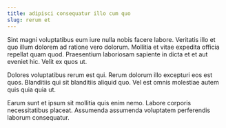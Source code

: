 ```yaml
---
title: adipisci consequatur illo cum quo
slug: rerum et
---
```


Sint magni voluptatibus eum iure nulla nobis facere labore. Veritatis illo et quo illum dolorem ad ratione vero dolorum. Mollitia et vitae expedita officia repellat quam quod. Praesentium laboriosam sapiente in dicta et et aut eveniet hic. Velit ex quos ut.

Dolores voluptatibus rerum est qui. Rerum dolorum illo excepturi eos est quos. Blanditiis qui sit blanditiis aliquid quo. Vel est omnis molestiae autem quis quia quia ut.

Earum sunt et ipsum sit mollitia quis enim nemo. Labore corporis necessitatibus placeat. Assumenda assumenda voluptatem perferendis laborum consequatur.
